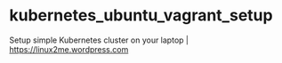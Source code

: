 # kubernetes_ubuntu_vagrant_setup
Setup simple Kubernetes cluster on your laptop | https://linux2me.wordpress.com
